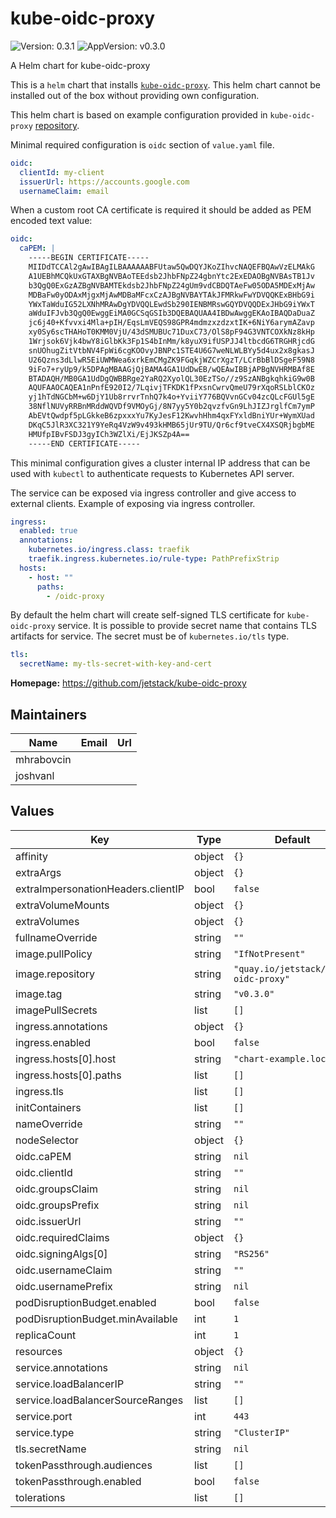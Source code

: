 # kube-oidc-proxy

![Version: 0.3.1](https://img.shields.io/badge/Version-0.3.1-informational?style=flat-square) ![AppVersion: v0.3.0](https://img.shields.io/badge/AppVersion-v0.3.0-informational?style=flat-square)

A Helm chart for kube-oidc-proxy

This is a `helm` chart that installs [`kube-oidc-proxy`](https://github.com/jetstack/kube-oidc-proxy/).
This helm chart cannot be installed out of the box without providing own
configuration.

This helm chart is based on example configuration provided in `kube-oidc-proxy`
[repository](https://github.com/jetstack/kube-oidc-proxy/blob/master/deploy/yaml/kube-oidc-proxy.yaml).

Minimal required configuration is `oidc` section of `value.yaml` file.

```yaml
oidc:
  clientId: my-client
  issuerUrl: https://accounts.google.com
  usernameClaim: email
```

When a custom root CA certificate is required it should be added as PEM encoded
text value:

```yaml
oidc:
  caPEM: |
    -----BEGIN CERTIFICATE-----
    MIIDdTCCAl2gAwIBAgILBAAAAAABFUtaw5QwDQYJKoZIhvcNAQEFBQAwVzELMAkG
    A1UEBhMCQkUxGTAXBgNVBAoTEEdsb2JhbFNpZ24gbnYtc2ExEDAOBgNVBAsTB1Jv
    b3QgQ0ExGzAZBgNVBAMTEkdsb2JhbFNpZ24gUm9vdCBDQTAeFw05ODA5MDExMjAw
    MDBaFw0yODAxMjgxMjAwMDBaMFcxCzAJBgNVBAYTAkJFMRkwFwYDVQQKExBHbG9i
    YWxTaWduIG52LXNhMRAwDgYDVQQLEwdSb290IENBMRswGQYDVQQDExJHbG9iYWxT
    aWduIFJvb3QgQ0EwggEiMA0GCSqGSIb3DQEBAQUAA4IBDwAwggEKAoIBAQDaDuaZ
    jc6j40+Kfvvxi4Mla+pIH/EqsLmVEQS98GPR4mdmzxzdzxtIK+6NiY6arymAZavp
    xy0Sy6scTHAHoT0KMM0VjU/43dSMUBUc71DuxC73/OlS8pF94G3VNTCOXkNz8kHp
    1Wrjsok6Vjk4bwY8iGlbKk3Fp1S4bInMm/k8yuX9ifUSPJJ4ltbcdG6TRGHRjcdG
    snUOhugZitVtbNV4FpWi6cgKOOvyJBNPc1STE4U6G7weNLWLBYy5d4ux2x8gkasJ
    U26Qzns3dLlwR5EiUWMWea6xrkEmCMgZK9FGqkjWZCrXgzT/LCrBbBlDSgeF59N8
    9iFo7+ryUp9/k5DPAgMBAAGjQjBAMA4GA1UdDwEB/wQEAwIBBjAPBgNVHRMBAf8E
    BTADAQH/MB0GA1UdDgQWBBRge2YaRQ2XyolQL30EzTSo//z9SzANBgkqhkiG9w0B
    AQUFAAOCAQEA1nPnfE920I2/7LqivjTFKDK1fPxsnCwrvQmeU79rXqoRSLblCKOz
    yj1hTdNGCbM+w6DjY1Ub8rrvrTnhQ7k4o+YviiY776BQVvnGCv04zcQLcFGUl5gE
    38NflNUVyRRBnMRddWQVDf9VMOyGj/8N7yy5Y0b2qvzfvGn9LhJIZJrglfCm7ymP
    AbEVtQwdpf5pLGkkeB6zpxxxYu7KyJesF12KwvhHhm4qxFYxldBniYUr+WymXUad
    DKqC5JlR3XC321Y9YeRq4VzW9v493kHMB65jUr9TU/Qr6cf9tveCX4XSQRjbgbME
    HMUfpIBvFSDJ3gyICh3WZlXi/EjJKSZp4A==
    -----END CERTIFICATE-----
```

This minimal configuration gives a cluster internal IP address that can be used
with `kubectl` to authenticate requests to Kubernetes API server.

The service can be exposed via ingress controller and give access to external
clients. Example of exposing via ingress controller.

```yaml
ingress:
  enabled: true
  annotations:
    kubernetes.io/ingress.class: traefik
    traefik.ingress.kubernetes.io/rule-type: PathPrefixStrip
  hosts:
    - host: ""
      paths:
        - /oidc-proxy
```

By default the helm chart will create self-signed TLS certificate for `kube-oidc-proxy`
service. It is possible to provide secret name that contains TLS artifacts for
service. The secret must be of `kubernetes.io/tls` type.

```yaml
tls:
  secretName: my-tls-secret-with-key-and-cert
```

**Homepage:** <https://github.com/jetstack/kube-oidc-proxy>

## Maintainers

| Name | Email | Url |
| ---- | ------ | --- |
| mhrabovcin |  |  |
| joshvanl |  |  |

## Values

| Key | Type | Default | Description |
|-----|------|---------|-------------|
| affinity | object | `{}` |  |
| extraArgs | object | `{}` |  |
| extraImpersonationHeaders.clientIP | bool | `false` |  |
| extraVolumeMounts | object | `{}` |  |
| extraVolumes | object | `{}` |  |
| fullnameOverride | string | `""` |  |
| image.pullPolicy | string | `"IfNotPresent"` |  |
| image.repository | string | `"quay.io/jetstack/kube-oidc-proxy"` |  |
| image.tag | string | `"v0.3.0"` |  |
| imagePullSecrets | list | `[]` |  |
| ingress.annotations | object | `{}` |  |
| ingress.enabled | bool | `false` |  |
| ingress.hosts[0].host | string | `"chart-example.local"` |  |
| ingress.hosts[0].paths | list | `[]` |  |
| ingress.tls | list | `[]` |  |
| initContainers | list | `[]` |  |
| nameOverride | string | `""` |  |
| nodeSelector | object | `{}` |  |
| oidc.caPEM | string | `nil` |  |
| oidc.clientId | string | `""` |  |
| oidc.groupsClaim | string | `nil` |  |
| oidc.groupsPrefix | string | `nil` |  |
| oidc.issuerUrl | string | `""` |  |
| oidc.requiredClaims | object | `{}` |  |
| oidc.signingAlgs[0] | string | `"RS256"` |  |
| oidc.usernameClaim | string | `""` |  |
| oidc.usernamePrefix | string | `nil` |  |
| podDisruptionBudget.enabled | bool | `false` |  |
| podDisruptionBudget.minAvailable | int | `1` |  |
| replicaCount | int | `1` |  |
| resources | object | `{}` |  |
| service.annotations | string | `nil` |  |
| service.loadBalancerIP | string | `""` |  |
| service.loadBalancerSourceRanges | list | `[]` |  |
| service.port | int | `443` |  |
| service.type | string | `"ClusterIP"` |  |
| tls.secretName | string | `nil` |  |
| tokenPassthrough.audiences | list | `[]` |  |
| tokenPassthrough.enabled | bool | `false` |  |
| tolerations | list | `[]` |  |
